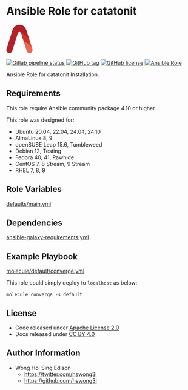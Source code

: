 # Ansible Role for catatonit

<a href="https://alvistack.com" title="AlviStack" target="_blank"><img src="/alvistack.svg" height="75" alt="AlviStack"></a>

[![Gitlab pipeline status](https://img.shields.io/gitlab/pipeline/alvistack/ansible-role-catatonit/master)](https://gitlab.com/alvistack/ansible-role-catatonit/-/pipelines)
[![GitHub tag](https://img.shields.io/github/tag/alvistack/ansible-role-catatonit.svg)](https://github.com/alvistack/ansible-role-catatonit/tags)
[![GitHub license](https://img.shields.io/github/license/alvistack/ansible-role-catatonit.svg)](https://github.com/alvistack/ansible-role-catatonit/blob/master/LICENSE)
[![Ansible Role](https://img.shields.io/badge/galaxy-alvistack.catatonit-blue.svg)](https://galaxy.ansible.com/alvistack/catatonit)

Ansible Role for catatonit Installation.

## Requirements

This role require Ansible community package 4.10 or higher.

This role was designed for:

- Ubuntu 20.04, 22.04, 24.04, 24.10
- AlmaLinux 8, 9
- openSUSE Leap 15.6, Tumbleweed
- Debian 12, Testing
- Fedora 40, 41, Rawhide
- CentOS 7, 8 Stream, 9 Stream
- RHEL 7, 8, 9

## Role Variables

[defaults/main.yml](defaults/main.yml)

## Dependencies

[ansible-galaxy-requirements.yml](ansible-galaxy-requirements.yml)

## Example Playbook

[molecule/default/converge.yml](molecule/default/converge.yml)

This role could simply deploy to `localhost` as below:

    molecule converge -s default

## License

- Code released under [Apache License 2.0](LICENSE)
- Docs released under [CC BY 4.0](http://creativecommons.org/licenses/by/4.0/)

## Author Information

- Wong Hoi Sing Edison
  - <https://twitter.com/hswong3i>
  - <https://github.com/hswong3i>
